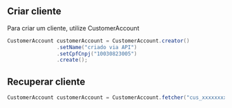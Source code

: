 ## Criar cliente

Para criar um cliente, utilize CustomerAccount
    
```java
CustomerAccount customerAccount = CustomerAccount.creator()
                .setName("criado via API")
                .setCpfCnpj("10030823005")
                .create();
```

## Recuperar cliente
```java
CustomerAccount customerAccount = CustomerAccount.fetcher("cus_xxxxxxxxxx").fetch();
```